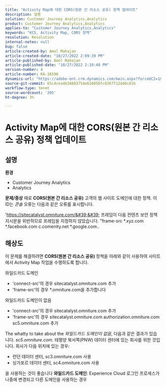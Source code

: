 ```yaml
---
title: "Activity Map에 대한 CORS(원본 간 리소스 공유) 정책 업데이트"
description: 설명
solution: Customer Journey Analytics,Analytics
product: Customer Journey Analytics,Analytics
applies-to: "Customer Journey Analytics,Analytics"
keywords: "KCS, Activity Map, CORS 정책"
resolution: Resolution
internal-notes: null
bug: false
article-created-by: Amol Mahajan
article-created-date: "10/27/2022 2:09:39 PM"
article-published-by: Amol Mahajan
article-published-date: "10/27/2022 2:10:48 PM"
version-number: 4
article-number: KA-16596
dynamics-url: "https://adobe-ent.crm.dynamics.com/main.aspx?forceUCI=1&pagetype=entityrecord&etn=knowledgearticle&id=92d4eefd-0056-ed11-bba2-6045bd006793"
source-git-commit: 65c4cea4b34883754e616056fc8367f12d40c61b
workflow-type: tm+mt
source-wordcount: '205'
ht-degree: 3%

---
```


# Activity Map에 대한 CORS(원본 간 리소스 공유) 정책 업데이트

## 설명

<b>환경 </b>
- Customer Journey Analytics
- Analytics



<b>문제/증상</b>
때로 <b>CORS(원본 간 리소스 공유)</b> 고객의 웹 사이트 도메인에 대한 정책. 이 ID는 *콘솔* 오류는 다음과 같은 오류를 표시합니다.

&#39;https://sitecatalyst.omniture.com/&#39;&#39; 프레임이 다음 컨텐츠 보안 정책 지시문을 위반하므로 프레임을 지정하지 않았습니다. &quot;frame-src \*.xyz.com \*.facebook.com c.comenity.net \*.google.com..


## 해상도


이 문제를 해결하려면 <b>CORS(원본 간 리소스 공유) </b>정책을 아래와 같이 사용하여 사이트에서 Activity Map 작업을 수행하도록 합니다.

와일드카드 도메인

- &#39;connect-src&#39;의 경우 sitecatalyst.omniture.com 추가
- &#39;frame-src&#39;의 경우 \*.omniture.com을 추가합니다


와일드카드 도메인이 없음

- &#39;connect-src&#39;의 경우 sitecatalyst.omniture.com 추가
- &#39;frame-src&#39;의 경우 sitecatalyst.omniture.com authorization.omniture.com sc5.omniture.com 추가


The whatty to take about the *와일드카드 도메인이 없음*, 다음과 같은 결과가 있습니다. *sc5.omniture.com*. 태평양 북서쪽(PNW) 데이터 센터에 있는 회사를 위한 것입니다. 회사가 다음 위치에 있는 경우:

- 런던 데이터 센터, sc3.omniture.com 사용
- 싱가포르 데이터 센터, sc4.omniture.com 사용


을 사용하는 것이 좋습니다 <b>와일드카드 도메인</b>: Experience Cloud 로그인 프로세스가 나중에 변경되고 다른 도메인을 사용하는 경우
